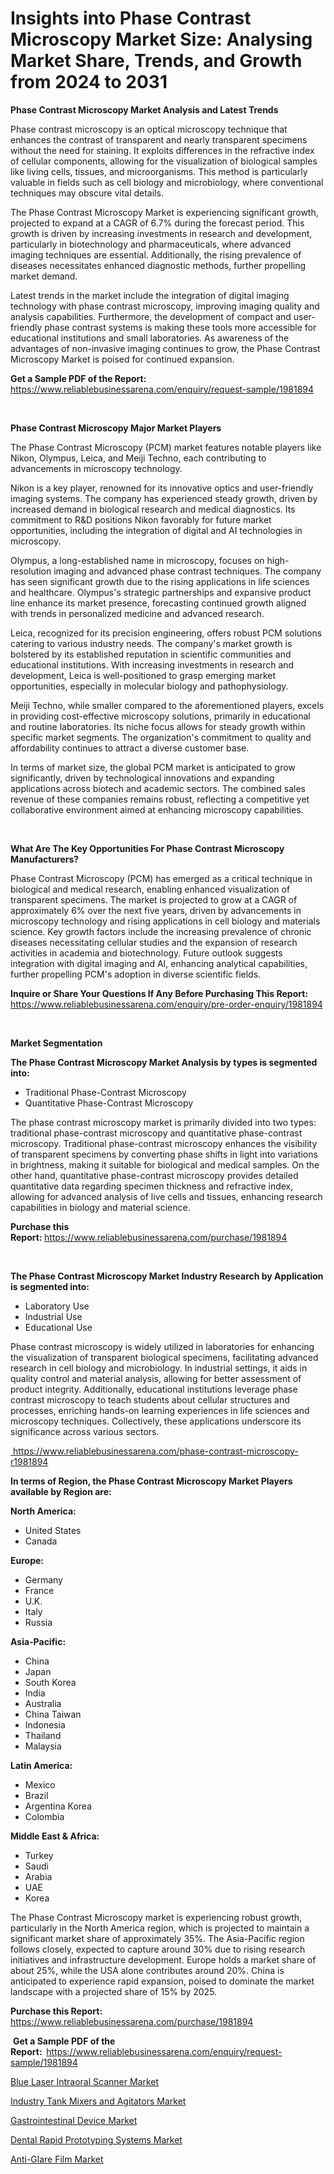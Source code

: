<p><h1>Insights into Phase Contrast Microscopy Market Size: Analysing Market Share, Trends, and Growth from 2024 to 2031</h1></p><p><strong>Phase Contrast Microscopy Market Analysis and Latest Trends</strong></p>
<p><p>Phase contrast microscopy is an optical microscopy technique that enhances the contrast of transparent and nearly transparent specimens without the need for staining. It exploits differences in the refractive index of cellular components, allowing for the visualization of biological samples like living cells, tissues, and microorganisms. This method is particularly valuable in fields such as cell biology and microbiology, where conventional techniques may obscure vital details.</p><p>The Phase Contrast Microscopy Market is experiencing significant growth, projected to expand at a CAGR of 6.7% during the forecast period. This growth is driven by increasing investments in research and development, particularly in biotechnology and pharmaceuticals, where advanced imaging techniques are essential. Additionally, the rising prevalence of diseases necessitates enhanced diagnostic methods, further propelling market demand. </p><p>Latest trends in the market include the integration of digital imaging technology with phase contrast microscopy, improving imaging quality and analysis capabilities. Furthermore, the development of compact and user-friendly phase contrast systems is making these tools more accessible for educational institutions and small laboratories. As awareness of the advantages of non-invasive imaging continues to grow, the Phase Contrast Microscopy Market is poised for continued expansion.</p></p>
<p><strong>Get a Sample PDF of the Report:&nbsp;</strong> <a href="https://www.reliablebusinessarena.com/enquiry/request-sample/1981894?utm_campaign=1729&utm_medium=2&utm_source=Github&utm_content=ia&utm_term=25102024&utm_id=phase-contrast-microscopy">https://www.reliablebusinessarena.com/enquiry/request-sample/1981894</a></p>
<p>&nbsp;</p>
<p><strong>Phase Contrast Microscopy Major Market Players</strong></p>
<p><p>The Phase Contrast Microscopy (PCM) market features notable players like Nikon, Olympus, Leica, and Meiji Techno, each contributing to advancements in microscopy technology. </p><p>Nikon is a key player, renowned for its innovative optics and user-friendly imaging systems. The company has experienced steady growth, driven by increased demand in biological research and medical diagnostics. Its commitment to R&D positions Nikon favorably for future market opportunities, including the integration of digital and AI technologies in microscopy.</p><p>Olympus, a long-established name in microscopy, focuses on high-resolution imaging and advanced phase contrast techniques. The company has seen significant growth due to the rising applications in life sciences and healthcare. Olympus's strategic partnerships and expansive product line enhance its market presence, forecasting continued growth aligned with trends in personalized medicine and advanced research.</p><p>Leica, recognized for its precision engineering, offers robust PCM solutions catering to various industry needs. The company's market growth is bolstered by its established reputation in scientific communities and educational institutions. With increasing investments in research and development, Leica is well-positioned to grasp emerging market opportunities, especially in molecular biology and pathophysiology.</p><p>Meiji Techno, while smaller compared to the aforementioned players, excels in providing cost-effective microscopy solutions, primarily in educational and routine laboratories. Its niche focus allows for steady growth within specific market segments. The organization's commitment to quality and affordability continues to attract a diverse customer base.</p><p>In terms of market size, the global PCM market is anticipated to grow significantly, driven by technological innovations and expanding applications across biotech and academic sectors. The combined sales revenue of these companies remains robust, reflecting a competitive yet collaborative environment aimed at enhancing microscopy capabilities.</p></p>
<p>&nbsp;</p>
<p><strong>What Are The Key Opportunities For Phase Contrast Microscopy Manufacturers?</strong></p>
<p><p>Phase Contrast Microscopy (PCM) has emerged as a critical technique in biological and medical research, enabling enhanced visualization of transparent specimens. The market is projected to grow at a CAGR of approximately 6% over the next five years, driven by advancements in microscopy technology and rising applications in cell biology and materials science. Key growth factors include the increasing prevalence of chronic diseases necessitating cellular studies and the expansion of research activities in academia and biotechnology. Future outlook suggests integration with digital imaging and AI, enhancing analytical capabilities, further propelling PCM's adoption in diverse scientific fields.</p></p>
<p><strong>Inquire or Share Your Questions If Any Before Purchasing This Report:</strong> <a href="https://www.reliablebusinessarena.com/enquiry/pre-order-enquiry/1981894?utm_campaign=1729&utm_medium=2&utm_source=Github&utm_content=ia&utm_term=25102024&utm_id=phase-contrast-microscopy">https://www.reliablebusinessarena.com/enquiry/pre-order-enquiry/1981894</a></p>
<p>&nbsp;</p>
<p><strong>Market Segmentation</strong></p>
<p><strong>The Phase Contrast Microscopy Market Analysis by types is segmented into:</strong></p>
<p><ul><li>Traditional Phase-Contrast Microscopy</li><li>Quantitative Phase-Contrast Microscopy</li></ul></p>
<p><p>The phase contrast microscopy market is primarily divided into two types: traditional phase-contrast microscopy and quantitative phase-contrast microscopy. Traditional phase-contrast microscopy enhances the visibility of transparent specimens by converting phase shifts in light into variations in brightness, making it suitable for biological and medical samples. On the other hand, quantitative phase-contrast microscopy provides detailed quantitative data regarding specimen thickness and refractive index, allowing for advanced analysis of live cells and tissues, enhancing research capabilities in biology and material science.</p></p>
<p><strong>Purchase this Report:&nbsp;</strong><a href="https://www.reliablebusinessarena.com/purchase/1981894?utm_campaign=1729&utm_medium=2&utm_source=Github&utm_content=ia&utm_term=25102024&utm_id=phase-contrast-microscopy">https://www.reliablebusinessarena.com/purchase/1981894</a></p>
<p>&nbsp;</p>
<p><strong>The Phase Contrast Microscopy Market Industry Research by Application is segmented into:</strong></p>
<p><ul><li>Laboratory Use</li><li>Industrial Use</li><li>Educational Use</li></ul></p>
<p><p>Phase contrast microscopy is widely utilized in laboratories for enhancing the visualization of transparent biological specimens, facilitating advanced research in cell biology and microbiology. In industrial settings, it aids in quality control and material analysis, allowing for better assessment of product integrity. Additionally, educational institutions leverage phase contrast microscopy to teach students about cellular structures and processes, enriching hands-on learning experiences in life sciences and microscopy techniques. Collectively, these applications underscore its significance across various sectors.</p></p>
<p><a href="https://www.reliablebusinessarena.com/phase-contrast-microscopy-r1981894?utm_campaign=1729&utm_medium=2&utm_source=Github&utm_content=ia&utm_term=25102024&utm_id=phase-contrast-microscopy">&nbsp;https://www.reliablebusinessarena.com/phase-contrast-microscopy-r1981894</a></p>
<p><strong>In terms of Region, the Phase Contrast Microscopy Market Players available by Region are:</strong></p>
<p>
    <p> <strong> North America: </strong>
        <ul>
            <li>United States</li>
            <li>Canada</li>
        </ul>
        </p> 
    <p> <strong> Europe: </strong>
        <ul>
            <li>Germany</li>
            <li>France</li>
            <li>U.K.</li>
            <li>Italy</li>
            <li>Russia</li>
        </ul>
        </p> 
    <p> <strong> Asia-Pacific: </strong>
        <ul>
            <li>China</li>
            <li>Japan</li>
            <li>South Korea</li>
            <li>India</li>
            <li>Australia</li>
            <li>China Taiwan</li>
            <li>Indonesia</li>
            <li>Thailand</li>
            <li>Malaysia</li>
        </ul>
        </p> 
    <p> <strong> Latin America: </strong>
        <ul>
            <li>Mexico</li>
            <li>Brazil</li>
            <li>Argentina Korea</li>
            <li>Colombia</li>
        </ul>
        </p> 
    <p> <strong> Middle East & Africa: </strong>
        <ul>
            <li>Turkey</li>
            <li>Saudi</li>
            <li>Arabia</li>
            <li>UAE</li>
            <li>Korea</li>
        </ul>
    </p>
    </p>
<p><p>The Phase Contrast Microscopy market is experiencing robust growth, particularly in the North America region, which is projected to maintain a significant market share of approximately 35%. The Asia-Pacific region follows closely, expected to capture around 30% due to rising research initiatives and infrastructure development. Europe holds a market share of about 25%, while the USA alone contributes around 20%. China is anticipated to experience rapid expansion, poised to dominate the market landscape with a projected share of 15% by 2025.</p></p>
<p><strong>Purchase this Report: </strong><a href="https://www.reliablebusinessarena.com/purchase/1981894?utm_campaign=1729&utm_medium=2&utm_source=Github&utm_content=ia&utm_term=25102024&utm_id=phase-contrast-microscopy">https://www.reliablebusinessarena.com/purchase/1981894</a></p>
<p>&nbsp;<strong>Get a Sample PDF of the Report:&nbsp;&nbsp;</strong><a href="https://www.reliablebusinessarena.com/enquiry/request-sample/1981894?utm_campaign=1729&utm_medium=2&utm_source=Github&utm_content=ia&utm_term=25102024&utm_id=phase-contrast-microscopy">https://www.reliablebusinessarena.com/enquiry/request-sample/1981894</a></p>
<p><strong></strong></p>
<p><p><a href="https://www.linkedin.com/pulse/navigating-global-blue-laser-intraoral-scanner-market-from-ktcff?utm_campaign=1729&utm_medium=2&utm_source=Github&utm_content=ia&utm_term=25102024&utm_id=phase-contrast-microscopy">Blue Laser Intraoral Scanner Market</a></p><p><a href="https://www.linkedin.com/pulse/industry-tank-mixers-agitators-market-landscape-growth-trajectories-ua5zc?utm_campaign=1729&utm_medium=2&utm_source=Github&utm_content=ia&utm_term=25102024&utm_id=phase-contrast-microscopy">Industry Tank Mixers and Agitators Market</a></p><p><a href="https://www.linkedin.com/pulse/global-gastrointestinal-device-118-cagr-forecast-2024--rcfyf?utm_campaign=1729&utm_medium=2&utm_source=Github&utm_content=ia&utm_term=25102024&utm_id=phase-contrast-microscopy">Gastrointestinal Device Market</a></p><p><a href="https://www.linkedin.com/pulse/dental-rapid-prototyping-systems-market-velocity-42-snpxe?utm_campaign=1729&utm_medium=2&utm_source=Github&utm_content=ia&utm_term=25102024&utm_id=phase-contrast-microscopy">Dental Rapid Prototyping Systems Market</a></p><p><a href="https://www.linkedin.com/pulse/strategic-market-insights-navigating-global-anti-glare-film-landscape-rz9pf?utm_campaign=1729&utm_medium=2&utm_source=Github&utm_content=ia&utm_term=25102024&utm_id=phase-contrast-microscopy">Anti-Glare Film Market</a></p></p>
